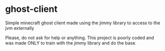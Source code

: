 # ghost-client
Simple minecraft ghost client made using the jimmy library to access to the jvm externally

Please, do not ask for help or anything.
This project is poorly coded and was made ONLY to train with the jimmy library and do the base.
